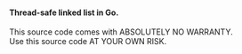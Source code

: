 #### Thread-safe linked list in Go.

This source code comes with ABSOLUTELY NO WARRANTY.<br>Use this source code AT YOUR OWN RISK.